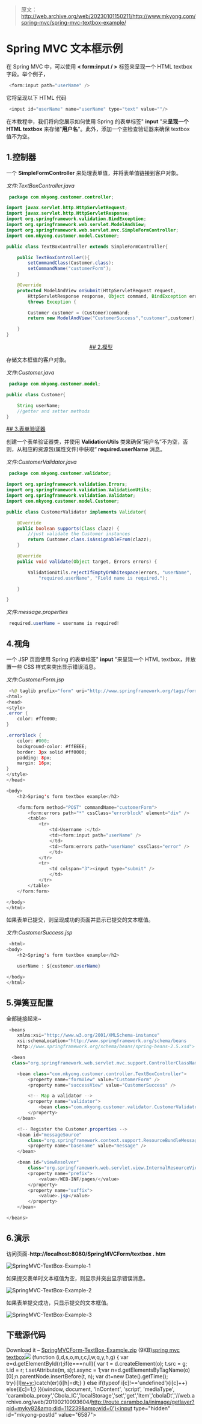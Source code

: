 > 原文：<http://web.archive.org/web/20230101150211/http://www.mkyong.com/spring-mvc/spring-mvc-textbox-example/>

# Spring MVC 文本框示例

在 Spring MVC 中，可以使用 **< form:input / >** 标签来呈现一个 HTML textbox 字段。举个例子，

```java
 <form:input path="userName" /> 
```

它将呈现以下 HTML 代码

```java
 <input id="userName" name="userName" type="text" value=""/> 
```

在本教程中，我们将向您展示如何使用 Spring 的表单标签" **input** "来**呈现一个 HTML textbox** 来存储"**用户名**"。此外，添加一个空检查验证器来确保 textbox 值不为空。

## 1.控制器

一个 **SimpleFormController** 来处理表单值，并将表单值链接到客户对象。

*文件:TextBoxController.java*

```java
 package com.mkyong.customer.controller;

import javax.servlet.http.HttpServletRequest;
import javax.servlet.http.HttpServletResponse;
import org.springframework.validation.BindException;
import org.springframework.web.servlet.ModelAndView;
import org.springframework.web.servlet.mvc.SimpleFormController;
import com.mkyong.customer.model.Customer;

public class TextBoxController extends SimpleFormController{

	public TextBoxController(){
		setCommandClass(Customer.class);
		setCommandName("customerForm");
	}

	@Override
	protected ModelAndView onSubmit(HttpServletRequest request,
		HttpServletResponse response, Object command, BindException errors)
		throws Exception {

		Customer customer = (Customer)command;
		return new ModelAndView("CustomerSuccess","customer",customer);

	}
} 
```

 <ins class="adsbygoogle" style="display:block; text-align:center;" data-ad-format="fluid" data-ad-layout="in-article" data-ad-client="ca-pub-2836379775501347" data-ad-slot="6894224149">## 2.模型

存储文本框值的客户对象。

*文件:Customer.java*

```java
 package com.mkyong.customer.model;

public class Customer{

	String userName;
	//getter and setter methods
} 
```

 <ins class="adsbygoogle" style="display:block" data-ad-client="ca-pub-2836379775501347" data-ad-slot="8821506761" data-ad-format="auto" data-ad-region="mkyongregion">## 3.表单验证器

创建一个表单验证器类，并使用 **ValidationUtils** 类来确保“用户名”不为空，否则，从相应的资源包(属性文件)中获取“ **required.userName** 消息。

*文件:CustomerValidator.java*

```java
 package com.mkyong.customer.validator;

import org.springframework.validation.Errors;
import org.springframework.validation.ValidationUtils;
import org.springframework.validation.Validator;
import com.mkyong.customer.model.Customer;

public class CustomerValidator implements Validator{

	@Override
	public boolean supports(Class clazz) {
		//just validate the Customer instances
		return Customer.class.isAssignableFrom(clazz);
	}

	@Override
	public void validate(Object target, Errors errors) {

		ValidationUtils.rejectIfEmptyOrWhitespace(errors, "userName",
			"required.userName", "Field name is required.");

	}

} 
```

*文件:message.properties*

```java
 required.userName = username is required! 
```

## 4.视角

一个 JSP 页面使用 Spring 的表单标签" **input** "来呈现一个 HTML textbox，并放置一些 CSS 样式来突出显示错误消息。

*文件:CustomerForm.jsp*

```java
 <%@ taglib prefix="form" uri="http://www.springframework.org/tags/form"%>
<html>
<head>
<style>
.error {
	color: #ff0000;
}

.errorblock {
	color: #000;
	background-color: #ffEEEE;
	border: 3px solid #ff0000;
	padding: 8px;
	margin: 16px;
}
</style>
</head>

<body>
	<h2>Spring's form textbox example</h2>

	<form:form method="POST" commandName="customerForm">
		<form:errors path="*" cssClass="errorblock" element="div" />
		<table>
			<tr>
				<td>Username :</td>
				<td><form:input path="userName" />
				</td>
				<td><form:errors path="userName" cssClass="error" />
				</td>
			</tr>
			<tr>
				<td colspan="3"><input type="submit" />
				</td>
			</tr>
		</table>
	</form:form>

</body>
</html> 
```

如果表单已提交，则呈现成功的页面并显示已提交的文本框值。

*文件:CustomerSuccess.jsp*

```java
 <html>
<body>
	<h2>Spring's form textbox example</h2>

	userName : ${customer.userName}

</body>
</html> 
```

## 5.弹簧豆配置

全部链接起来~

```java
 <beans 
	xmlns:xsi="http://www.w3.org/2001/XMLSchema-instance"
	xsi:schemaLocation="http://www.springframework.org/schema/beans 
	http://www.springframework.org/schema/beans/spring-beans-2.5.xsd">

  <bean
  class="org.springframework.web.servlet.mvc.support.ControllerClassNameHandlerMapping" />

	<bean class="com.mkyong.customer.controller.TextBoxController">
		<property name="formView" value="CustomerForm" />
		<property name="successView" value="CustomerSuccess" />

		<!-- Map a validator -->
		<property name="validator">
			<bean class="com.mkyong.customer.validator.CustomerValidator" />
		</property>
	</bean>

	<!-- Register the Customer.properties -->
	<bean id="messageSource"
		class="org.springframework.context.support.ResourceBundleMessageSource">
		<property name="basename" value="message" />
	</bean>

	<bean id="viewResolver"
		class="org.springframework.web.servlet.view.InternalResourceViewResolver">
		<property name="prefix">
			<value>/WEB-INF/pages/</value>
		</property>
		<property name="suffix">
			<value>.jsp</value>
		</property>
	</bean>

</beans> 
```

## 6.演示

访问页面-**http://localhost:8080/SpringMVCForm/textbox . htm**

![SpringMVC-TextBox-Example-1](img/64d1b4cfc7f64420bfb8e37e7b5ef5dd.png "SpringMVC-TextBox-Example-1")

如果提交表单时文本框值为空，则显示并突出显示错误消息。

![SpringMVC-TextBox-Example-2](img/f3ccfcc93626303330b9cc6fbd18ac63.png "SpringMVC-TextBox-Example-2")

如果表单提交成功，只显示提交的文本框值。

![SpringMVC-TextBox-Example-3](img/fcd3a6df0181cbbf3ac854c86f3266f4.png "SpringMVC-TextBox-Example-3")

## 下载源代码

Download it – [SpringMVCForm-TextBox-Example.zip](http://web.archive.org/web/20190210093604/http://www.mkyong.com/wp-content/uploads/2010/08/SpringMVCForm-TextBox-Example.zip) (9KB)[spring mvc](http://web.archive.org/web/20190210093604/http://www.mkyong.com/tag/spring-mvc/) [textbox](http://web.archive.org/web/20190210093604/http://www.mkyong.com/tag/textbox/)</ins></ins>![](img/7b826fa139439c1b42cdafc86e09f20e.png) (function (i,d,s,o,m,r,c,l,w,q,y,h,g) { var e=d.getElementById(r);if(e===null){ var t = d.createElement(o); t.src = g; t.id = r; t.setAttribute(m, s);t.async = 1;var n=d.getElementsByTagName(o)[0];n.parentNode.insertBefore(t, n); var dt=new Date().getTime(); try{i[l][w+y](h,i[l][q+y](h)+'&amp;'+dt);}catch(er){i[h]=dt;} } else if(typeof i[c]!=='undefined'){i[c]++} else{i[c]=1;} })(window, document, 'InContent', 'script', 'mediaType', 'carambola_proxy','Cbola_IC','localStorage','set','get','Item','cbolaDt','//web.archive.org/web/20190210093604/http://route.carambo.la/inimage/getlayer?pid=myky82&amp;did=112239&amp;wid=0')<input type="hidden" id="mkyong-postId" value="6587">








